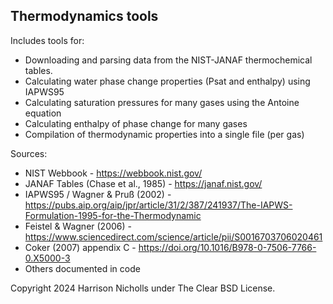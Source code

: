 ## Thermodynamics tools 

Includes tools for:
* Downloading and parsing data from the NIST-JANAF thermochemical 
tables.
* Calculating water phase change properties (Psat and enthalpy) using IAPWS95 
* Calculating saturation pressures for many gases using the Antoine equation
* Calculating enthalpy of phase change for many gases
* Compilation of thermodynamic properties into a single file (per gas)

Sources:
* NIST Webbook - https://webbook.nist.gov/
* JANAF Tables (Chase et al., 1985) - https://janaf.nist.gov/
* IAPWS95 / Wagner & Pruß (2002) - https://pubs.aip.org/aip/jpr/article/31/2/387/241937/The-IAPWS-Formulation-1995-for-the-Thermodynamic
* Feistel & Wagner (2006) - https://www.sciencedirect.com/science/article/pii/S0016703706020461
* Coker (2007) appendix C - https://doi.org/10.1016/B978-0-7506-7766-0.X5000-3
* Others documented in code

Copyright 2024 Harrison Nicholls under The Clear BSD License.
